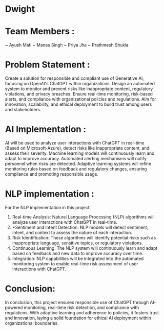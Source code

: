 # Dwight

# Team Members :
~ Ayush Mati
~ Manas Singh
~ Priya Jha
~ Prathmesh Shukla

# Problem Statement :
Create a solution for responsible and compliant use of Generative AI, focusing on OpenAI's ChatGPT within organizations. Design an automated system to monitor and prevent risks like inappropriate content, regulatory violations, and privacy breaches. Ensure real-time monitoring, risk-based alerts, and compliance with organizational policies and regulations. Aim for innovation, scalability, and ethical deployment to build trust among users and stakeholders.

# AI Implementation :
AI will be used to analyze user interactions with ChatGPT in real-time (Based on Microsoft-Azure), detect risks like inappropriate content, and assess their severity. Machine learning models will continuously learn and adapt to improve accuracy. Automated alerting mechanisms will notify personnel when risks are detected. Adaptive learning systems will refine monitoring rules based on feedback and regulatory changes, ensuring compliance and promoting responsible usage.

# NLP implementation :
For the NLP implementation in this project:
1. Real-time Analysis: Natural Language Processing (NLP) algorithms will analyze user interactions with ChatGPT in real-time.
2. *Sentiment and Intent Detection: NLP models will detect sentiment, intent, and context to assess the nature of each interaction.
3. Risk Identification: These algorithms will identify potential risks such as inappropriate language, sensitive topics, or regulatory violations.
4. Continuous Learning: The NLP system will continuously learn and adapt based on feedback and new data to improve accuracy over time.
5. Integration: NLP capabilities will be integrated into the automated monitoring system to enable real-time risk assessment of user interactions with ChatGPT.

# Conclusion:
In conclusion, this project ensures responsible use of ChatGPT through AI-powered monitoring, real-time risk detection, and compliance with regulations. With adaptive learning and adherence to policies, it fosters trust and innovation, laying a solid foundation for ethical AI deployment within organizational boundaries.


